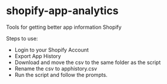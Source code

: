 # shopify-app-analytics
Tools for getting better app information Shopify

Steps to use:
* Login to your Shopify Account
* Export App History
* Download and move the csv to the same folder as the script
* Rename the csv to apphistory.csv
* Run the script and follow the prompts. 

